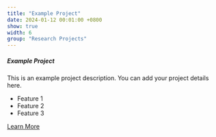 ```yaml
---
title: "Example Project"
date: 2024-01-12 00:01:00 +0800
show: true
width: 6
group: "Research Projects"
---
```


<div class="p-4">
    <h5>Example Project</h5>
    <p>This is an example project description. You can add your project details here.</p>
    <ul>
        <li>Feature 1</li>
        <li>Feature 2</li>
        <li>Feature 3</li>
    </ul>
    <p>
        <a href="#" class="btn btn-primary">Learn More</a>
    </p>
</div> 